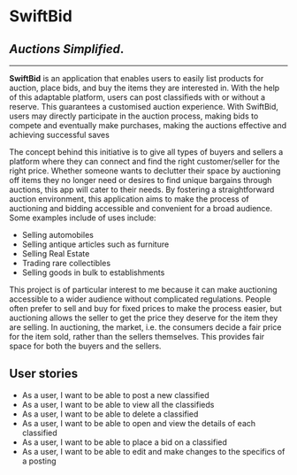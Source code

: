 # SwiftBid
## *Auctions Simplified*.
___
**SwiftBid** is an application that enables 
users to easily list products for auction, place bids,
and buy the items they are interested in. With the help of this 
adaptable platform, users can post classifieds with
or without a reserve. This guarantees a customised auction experience. 
With SwiftBid, users may directly participate 
in the auction process, making bids to compete and 
eventually make purchases, making the auctions effective
and achieving successful saves

The concept behind this initiative is to give all types 
of buyers and sellers a platform where they can connect 
and find the right customer/seller  for the right price. Whether someone wants to declutter their space 
by auctioning off items they no longer need or desires
to find unique bargains through auctions, this app 
will cater to their needs. By fostering a straightforward 
auction environment, this application aims 
to make the process of auctioning and bidding 
accessible and convenient for a broad audience.
Some examples include of uses include:
- Selling automobiles
- Selling antique articles such as furniture
- Selling Real Estate
- Trading rare collectibles
- Selling goods in bulk to establishments

This project is of particular interest to me because
it can make auctioning accessible to a wider audience
without complicated regulations. People often prefer to
sell and buy for fixed prices to make the process easier,
but auctioning allows the seller to get the price they deserve 
for the item they are selling. In auctioning, the market, i.e. 
the consumers decide a fair price for the item sold, rather
than the sellers themselves. This provides  fair space for both
the buyers and the sellers.


## User stories
 
-  As a user, I want to be able to post a new classified  
-  As a user, I want to be able to view all the classifieds
- As a user, I want to be able to delete a classified
- As a user, I want to be able to open and view the details of each classified
- As a user, I want to be able to place a bid on a classified
- As a user, I want to be able to edit and make changes to the specifics of a posting



